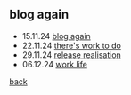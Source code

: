 ## blog again

- 15.11.24 [blog again](15_11_24_blogagain)
- 22.11.24 [there's work to do](24_11_22_work_to_do)
- 29.11.24 [release realisation](29_11_24_release_realisation)
- 06.12.24 [work life](06_12_24_work_life)

[back](thinking)
